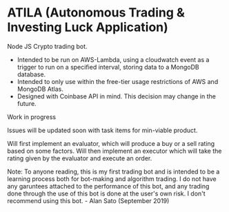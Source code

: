 # ATILA (Autonomous Trading & Investing Luck Application)
Node JS Crypto trading bot.
- Intended to be run on AWS-Lambda, using a cloudwatch event as a trigger to run on a specified interval, storing data to a MongoDB database.
- Intended to only use within the free-tier usage restrictions of AWS and MongoDB Atlas.
- Designed with Coinbase API in mind. This decision may change in the future.

Work in progress

Issues will be updated soon with task items for min-viable product. 





Will first implement an evaluator, which will produce a buy or a sell rating based on some factors. Will then implement an executor which will take the rating given by the evaluator and execute an order. 

Note:
To anyone reading, this is my first trading bot and is intended to be a learning process both for bot-making and algorithm trading. I do not have any garuntees attached to the performance of this bot, and any trading done through the use of this bot is done at the user's own risk. I don't recommend using this bot. - Alan Sato (September 2019)
